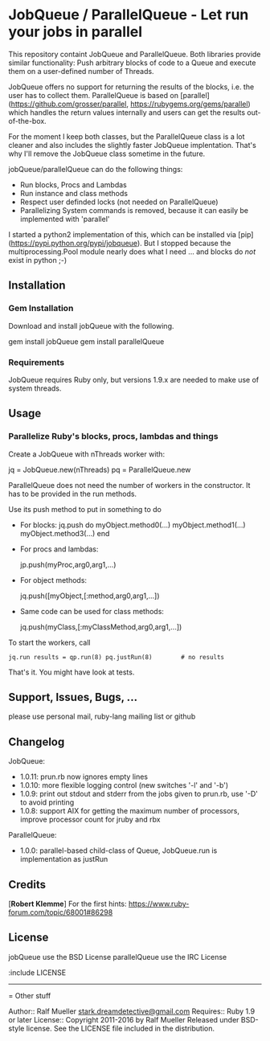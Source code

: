# JobQueue / ParallelQueue - Let run your jobs in parallel

This repository containt JobQueue and ParallelQueue. Both libraries provide
similar functionality: Push arbitrary blocks of code to a Queue and execute
them on a user-defined number of Threads.

JobQueue offers no support for returning the results of the blocks, i.e. the
user has to collect them. ParallelQueue is based on [parallel]
(https://github.com/grosser/parallel, https://rubygems.org/gems/parallel) which
handles the return values internally and users can get the results
out-of-the-box. 

For the moment I keep both classes, but the ParallelQueue class is a lot
cleaner and also includes the slightly faster JobQueue implentation. That's why
I'll remove the JobQueue class sometime in the future.

jobQueue/parallelQueue can do the following things:

* Run blocks, Procs and Lambdas
* Run instance and class methods
* Respect user definded locks (not needed on ParallelQueue)
* Parallelizing System commands is removed, because it can easily be implemented with 'parallel'

I started a python2 implementation of this, which can be installed via [pip]
(https://pypi.python.org/pypi/jobqueue). But I stopped because the
multiprocessing.Pool module nearly does what I need ... and blocks do _not_
exist in python ;-)

## Installation

### Gem Installation

Download and install jobQueue with the following.

   gem install jobQueue
   gem install parallelQueue

### Requirements

JobQueue requires Ruby only, but versions 1.9.x are needed to make use of system threads.

## Usage

### Parallelize Ruby's blocks, procs, lambdas and things

Create a JobQueue with nThreads worker with:

  jq = JobQueue.new(nThreads)
  pq = ParallelQueue.new

ParallelQueue does not need the number of workers in the constructor. It has to
be provided in the run methods.

Use its push method to put in something to do

* For blocks:
    jq.push do
      myObject.method0(...)
      myObject.method1(...)
      myObject.method3(...)
    end

* For procs and lambdas: 
    
    jp.push(myProc,arg0,arg1,...)

* For object methods:

    jq.push([myObject,[:method,arg0,arg1,...])

* Same code can be used for class methods:

    jq.push(myClass,[:myClassMethod,arg0,arg1,...])

To start the workers, call 

`
  jq.run
  results = qp.run(8)
  pq.justRun(8)        # no results
`

That's it. You might have look at tests.

## Support, Issues, Bugs, ...

please use personal mail, ruby-lang mailing list or github

## Changelog

JobQueue:

* 1.0.11: prun.rb now ignores empty lines
* 1.0.10: more flexible logging control (new switches '-l' and '-b')
* 1.0.9: print out stdout and stderr from the jobs given to prun.rb, use '-D' to avoid printing
* 1.0.8: support AIX for getting the maximum number of processors, improve processor count for jruby and rbx

ParallelQueue:

* 1.0.0: parallel-based child-class of Queue, JobQueue.run is implementation as justRun

## Credits

[<b>Robert Klemme</b>] For the first hints: https://www.ruby-forum.com/topic/68001#86298

## License

jobQueue use the BSD License
parallelQueue use the IRC License

:include LICENSE


---

= Other stuff

Author::   Ralf Mueller <stark.dreamdetective@gmail.com>
Requires:: Ruby 1.9 or later
License::  Copyright 2011-2016 by Ralf Mueller
           Released under BSD-style license.  See the LICENSE
           file included in the distribution.
